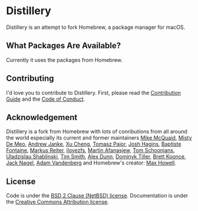 # Distillery
Distillery is an attempt to fork Homebrew, a package manager for macOS.

## What Packages Are Available?
Currently it uses the packages from Homebrew.

## Contributing
I'd love you to contribute to Distillery. First, please read the [Contribution Guide](https://github.com/muellermartin/distill/blob/master/CONTRIBUTING.md) and the [Code of Conduct](https://github.com/muellermartin/distill/blob/master/CODEOFCONDUCT.md#code-of-conduct).

## Acknowledgement
Distillery is a fork from Homebrew with lots of conributions from all around the world especially its current and former maintainers [Mike McQuaid](https://github.com/mikemcquaid), [Misty De Meo](https://github.com/mistydemeo), [Andrew Janke](https://github.com/apjanke), [Xu Cheng](https://github.com/xu-cheng), [Tomasz Pajor](https://github.com/nijikon), [Josh Hagins](https://github.com/jawshooah), [Baptiste Fontaine](https://github.com/bfontaine), [Markus Reiter](https://github.com/reitermarkus), [ilovezfs](https://github.com/ilovezfs), [Martin Afanasjew](https://github.com/UniqMartin), [Tom Schoonjans](https://github.com/tschoonj), [Uladzislau Shablinski](https://github.com/vladshablinsky), [Tim Smith](https://github.com/tdsmith), [Alex Dunn](https://github.com/dunn), [Dominyk Tiller](https://github.com/DomT4), [Brett Koonce](https://github.com/asparagui), [Jack Nagel](https://github.com/jacknagel), [Adam Vandenberg](https://github.com/adamv) and Homebrew's creator: [Max Howell](https://github.com/mxcl).

## License
Code is under the [BSD 2 Clause (NetBSD) license](https://github.com/muellermartin/distill/tree/master/LICENSE.txt).
Documentation is under the [Creative Commons Attribution license](https://creativecommons.org/licenses/by/4.0/).
